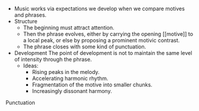 - Music works via expectations we develop when we compare motives and phrases. 
- Structure
	- The beginning must attract attention.
	- Then the phrase evolves, either by carrying the opening [[motive]] to a local peak, or else by proposing a prominent motivic contrast.
	- The phrase closes with some kind of punctuation.
- Development
	The point of development is not to maintain the same level of intensity through the phrase.
	- Ideas:
		- Rising peaks in the melody.
		- Accelerating harmonic rhythm.
		- Fragmentation of the motive into smaller chunks.
		- Increasingly dissonant harmony.

Punctuation 

